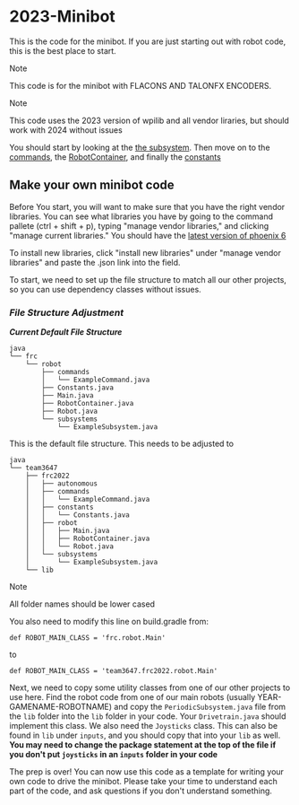 

# 2023-Minibot

This is the code for the minibot. If you are just starting out with robot code, this is the best place to start. 
>[!NOTE]
>This code is for the minibot with FLACONS AND TALONFX ENCODERS. 

>[!NOTE]
>This code uses the 2023 version of wpilib and all vendor liraries, but should work with 2024 without issues

You should start by looking at the [the subsystem](src\main\java\team3647\frc2023\subsystems\Drivetrain.java). Then move on to the [commands](src\main\java\team3647\frc2023\commands\DrivetrainCommands.java), the [RobotContainer](src\main\java\team3647\frc2023\robot\RobotContainer.java), and finally the [constants](src\main\java\team3647\frc2023\Constants\DriveTrainConstants.java)

## Make your own minibot code

Before You start, you will want to make sure that you have the right vendor libraries. You can see what libraries you have by going to the command pallete (ctrl + shift + p), typing "manage vendor libraries," and clicking "manage current libraries." You should have the [latest version of phoenix 6](https://maven.ctr-electronics.com/release/com/ctre/phoenix6/latest/Phoenix6-frc2023-latest.json) 

To install new libraries, click "install new libraries" under "manage vendor libraries" and paste the .json link into the field.

To start, we need to set up the file structure to match all our other projects, so you can use dependency classes without issues.
### ***File Structure Adjustment***
***Current Default File Structure***

```
java
└── frc
    └── robot
        ├── commands
        │   └── ExampleCommand.java
        ├── Constants.java
        ├── Main.java
        ├── RobotContainer.java
        ├── Robot.java
        └── subsystems
            └── ExampleSubsystem.java
```

This is the default file structure. This needs to be adjusted to

```
java
└── team3647
    ├── frc2022
    │   ├── autonomous
    │   ├── commands
    │   │   └── ExampleCommand.java
    │   ├── constants
    │   │   └── Constants.java
    │   ├── robot
    │   │   ├── Main.java
    │   │   ├── RobotContainer.java
    │   │   └── Robot.java
    │   └── subsystems
    │       └── ExampleSubsystem.java
    └── lib
```

>[!NOTE]
>All folder names should be lower cased

You also need to modify this line on build.gradle from:

```
def ROBOT_MAIN_CLASS = 'frc.robot.Main'
```
to 
```
def ROBOT_MAIN_CLASS = 'team3647.frc2022.robot.Main'
```

Next, we need to copy some utility classes from one of our other projects to use here. Find the robot code from one of our main robots (usually YEAR-GAMENAME-ROBOTNAME) and copy the ```PeriodicSubsystem.java``` file from the ```lib``` folder into the ```lib``` folder in your code. Your ```Drivetrain.java``` should implement this class. We also need the ```Joysticks``` class. This can also be found in ```lib``` under ```inputs```, and you should copy that into your ```lib``` as well. **You may need to change the package statement at the top of the file if you don't put ```joysticks``` in an `inputs` folder in your code**

The prep is over! You can now use this code as a template for writing your own code to drive the minibot. Please take your time to understand each part of the code, and ask questions if you don't understand something. 






